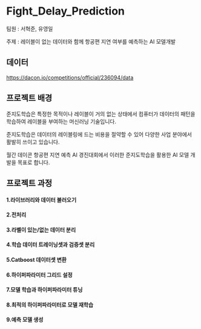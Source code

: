 # Fight_Delay_Prediction
팀원 : 서혁준, 유영일

주제 : 레이블이 없는 데이터와 함께 항공편 지연 여부를 예측하는 AI 모델개발

## **데이터**
https://dacon.io/competitions/official/236094/data

## **프로젝트 배경**

준지도학습은 특정한 목적이나 레이블이 거의 없는 상태에서 
컴퓨터가 데이터의 패턴을 학습하여 레이블을 부여하는 머신러닝 기술입니다.

준지도학습은 데이터의 레이블링에 드는 비용을 절약할 수 있어 다양한 사업 분야에서 활발히 쓰이고 있습니다.

월간 데이콘 항공편 지연 예측 AI 경진대회에서 이러한 준지도학습을 활용한 AI 모델 개발을 목표로 합니다.

## **프로젝트 과정**
#### 1.라이브러리와 데이터 불러오기
#### 2.전처리
#### 3.라벨이 있는/없는 데이터 분리
#### 4.학습 데이터 트레이닝셋과 검증셋 분리
#### 5.Catboost 데이터셋 변환
#### 6.하이퍼파라미터 그리드 설정
#### 7.모델 학습과 하이퍼파라미터 튜닝
#### 8.최적의 하이퍼파라미터로 모델 재학습
#### 9.예측 모델 생성 

